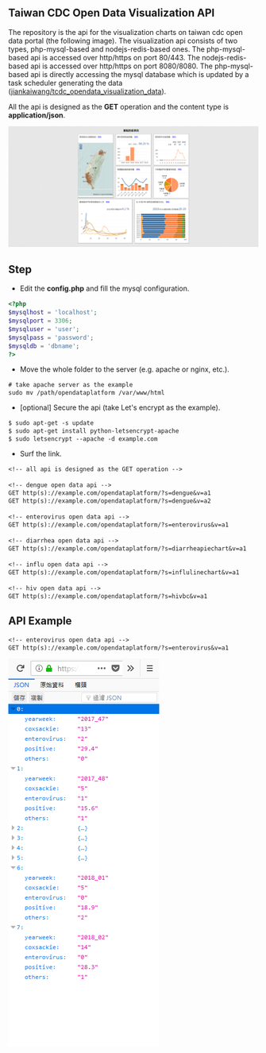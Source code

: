 ## Taiwan CDC Open Data Visualization API



The repository is the api for the visualization charts on taiwan cdc open data portal (the following image). The visualization api consists of two types, php-mysql-based and nodejs-redis-based ones. The php-mysql-based api is accessed over http/https on port 80/443. The nodejs-redis-based api is accessed over http/https on port 8080/8080. The php-mysql-based api is directly accessing the mysql database which is updated by a task scheduler generating the data ([jiankaiwang/tcdc_opendata_visualization_data](https://github.com/jiankaiwang/tcdc_opendata_visualization_data)).

All the api is designed as the **GET** operation and the content type is **application/json**.

![data/visualization.png](data/visualization.png)



## Step

* Edit the **config.php** and fill the mysql configuration.

```php
<?php
$mysqlhost = 'localhost';
$mysqlport = 3306;
$mysqluser = 'user';
$mysqlpass = 'password';
$mysqldb = 'dbname';
?>
```

* Move the whole folder to the server (e.g. apache or nginx, etc.).

```shell
# take apache server as the example
sudo mv /path/opendataplatform /var/www/html
```

* [optional] Secure the api (take Let's encrypt as the example).

```shell
$ sudo apt-get -s update
$ sudo apt-get install python-letsencrypt-apache
$ sudo letsencrypt --apache -d example.com
```

* Surf the link.

```http
<!-- all api is designed as the GET operation -->

<!-- dengue open data api -->
GET http(s)://example.com/opendataplatform/?s=dengue&v=a1
GET http(s)://example.com/opendataplatform/?s=dengue&v=a2

<!-- enterovirus open data api -->
GET http(s)://example.com/opendataplatform/?s=enterovirus&v=a1

<!-- diarrhea open data api -->
GET http(s)://example.com/opendataplatform/?s=diarrheapiechart&v=a1

<!-- influ open data api -->
GET http(s)://example.com/opendataplatform/?s=influlinechart&v=a1

<!-- hiv open data api -->
GET http(s)://example.com/opendataplatform/?s=hivbc&v=a1
```



## API Example

```http
<!-- enterovirus open data api -->
GET http(s)://example.com/opendataplatform/?s=enterovirus&v=a1
```



![data/enterovirus.png](data/enterovirus.png)
